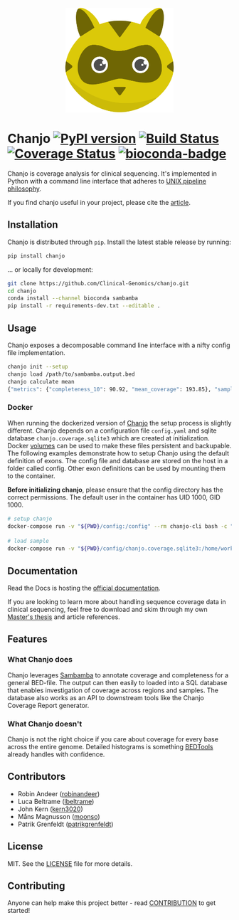 <p align="center">
  <a href="http://chanjo.co">
    <img height="235" width="244" src="docs/assets/logo.png"/>
  </a>
</p>

# Chanjo [![PyPI version][fury-image]][fury-url] [![Build Status][travis-image]][travis-url] [![Coverage Status][coveralls-image]][coveralls-url] [![bioconda-badge][bioconda-img]][bioconda-url]

Chanjo is coverage analysis for clinical sequencing. It's implemented in Python
with a command line interface that adheres to [UNIX pipeline philosophy][unix].

If you find chanjo useful in your project, please cite the [article][publication].

## Installation
Chanjo is distributed through `pip`. Install the latest stable release by
running:

```bash
pip install chanjo
```

... or locally for development:

```bash
git clone https://github.com/Clinical-Genomics/chanjo.git
cd chanjo
conda install --channel bioconda sambamba
pip install -r requirements-dev.txt --editable .
```

## Usage
Chanjo exposes a decomposable command line interface with a nifty config file
implementation.

```bash
chanjo init --setup
chanjo load /path/to/sambamba.output.bed
chanjo calculate mean
{"metrics": {"completeness_10": 90.92, "mean_coverage": 193.85}, "sample_id": "sample1"}
```

### Docker

When running the dockerized version of [Chanjo](https://hub.docker.com/r/clinicalgenomics/chanjo) the setup process is slightly different. Chanjo depends on a configuration file `config.yaml` and sqlite database `chanjo.coverage.sqlite3` which are created at initialization. Docker [volumes](https://docs.docker.com/storage/volumes/) can be used to make these files persistent and backupable. The following examples demonstrate how to setup Chanjo using the default definition of exons. The config file and database are stored on the host in a folder called config. Other exon definitions can be used by mounting them to the container. 

**Before initializing chanjo**, please ensure that the config directory has the correct permissions. The default user in the container has UID 1000, GID 1000.

```bash
# setup chanjo
docker-compose run -v "${PWD}/config:/config" --rm chanjo-cli bash -c "chanjo init --auto && chanjo --config ./chanjo.yaml link ./hgnc.grch37p13.exons.bed && cp /home/worker/app/chanjo.coverage.sqlite3 /config && cp chanjo.yaml /config"

# load sample
docker-compose run -v "${PWD}/config/chanjo.coverage.sqlite3:/home/worker/app/chanjo.coverage.sqlite3" -v "${PWD}/config/chanjo.yaml:/home/worker/app/chanjo.yaml" --rm chanjo-cli bash -c "chanjo load" < tests/fixtures/sambamba.depth.bed
```

## Documentation
Read the Docs is hosting the [official documentation][docs].

If you are looking to learn more about handling sequence coverage data in
clinical sequencing, feel free to download and skim through my own
[Master's thesis][thesis] and article references.

## Features

### What Chanjo does
Chanjo leverages [Sambamba][sambamba] to annotate coverage and completeness
for a general BED-file. The output can then easily to loaded into a SQL
database that enables investigation of coverage across regions and samples.
The database also works as an API to downstream tools like the Chanjo
Coverage Report generator.

### What Chanjo doesn't
Chanjo is not the right choice if you care about coverage for every base across
the entire genome. Detailed histograms is something [BEDTools][bedtools]
already handles with confidence.

## Contributors
-   Robin Andeer ([robinandeer](https://github.com/robinandeer))
-   Luca Beltrame ([lbeltrame](https://github.com/lbeltrame))
-   John Kern ([kern3020](https://github.com/kern3020))
-   Måns Magnusson ([moonso](https://github.com/moonso))
-   Patrik Grenfeldt ([patrikgrenfeldt](https://github.com/patrikgrenfeldt))

## License
MIT. See the [LICENSE](LICENSE) file for more details.

## Contributing
Anyone can help make this project better - read [CONTRIBUTION](CONTRIBUTION.md)
to get started!


[unix]: http://en.wikipedia.org/wiki/Unix_philosophy
[docs]: https://clinical-genomics.github.io/chanjo/
[bedtools]: http://bedtools.readthedocs.org/en/latest/
[thesis]: https://s3.amazonaws.com/tudo/chanjo/RobinAndeerMastersThesisFinal_2013.pdf
[sambamba]: http://lomereiter.github.io/sambamba/
[fury-url]: http://badge.fury.io/py/chanjo
[fury-image]: https://badge.fury.io/py/chanjo.png

[travis-url]: https://travis-ci.org/robinandeer/chanjo
[travis-image]: https://img.shields.io/travis/robinandeer/chanjo.svg?style=flat-square

[coveralls-url]: https://coveralls.io/r/robinandeer/chanjo
[coveralls-image]: https://img.shields.io/coveralls/robinandeer/chanjo.svg?style=flat-square

[bioconda-url]: http://bioconda.github.io
[bioconda-img]: https://img.shields.io/badge/install%20with-bioconda-brightgreen.svg?style=flat-square
[publication]: https://f1000research.com/articles/9-615/v1
